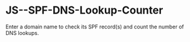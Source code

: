 # JS--SPF-DNS-Lookup-Counter
Enter a domain name to check its SPF record(s) and count the number of DNS lookups.
